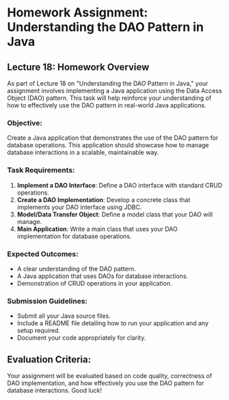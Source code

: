 # Homework Assignment: Understanding the DAO Pattern in Java

## Lecture 18: Homework Overview
As part of Lecture 18 on "Understanding the DAO Pattern in Java," your assignment involves implementing a Java application using the Data Access Object (DAO) pattern. This task will help reinforce your understanding of how to effectively use the DAO pattern in real-world Java applications.

### Objective:
Create a Java application that demonstrates the use of the DAO pattern for database operations. This application should showcase how to manage database interactions in a scalable, maintainable way.

### Task Requirements:
1. **Implement a DAO Interface**: Define a DAO interface with standard CRUD operations.
2. **Create a DAO Implementation**: Develop a concrete class that implements your DAO interface using JDBC.
3. **Model/Data Transfer Object**: Define a model class that your DAO will manage.
4. **Main Application**: Write a main class that uses your DAO implementation for database operations.

### Expected Outcomes:
- A clear understanding of the DAO pattern.
- A Java application that uses DAOs for database interactions.
- Demonstration of CRUD operations in your application.

### Submission Guidelines:
- Submit all your Java source files.
- Include a README file detailing how to run your application and any setup required.
- Document your code appropriately for clarity.

## Evaluation Criteria:
Your assignment will be evaluated based on code quality, correctness of DAO implementation, and how effectively you use the DAO pattern for database interactions. Good luck!
